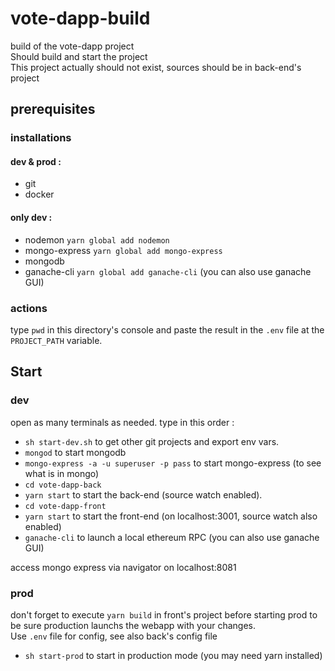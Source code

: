 # vote-dapp-build
build of the vote-dapp project  
Should build and start the project  
This project actually should not exist, sources should be in back-end's project

## prerequisites
### installations
#### dev & prod :
- git
- docker

#### only dev :
- nodemon `yarn global add nodemon`
- mongo-express `yarn global add mongo-express`
- mongodb
- ganache-cli `yarn global add ganache-cli` (you can also use ganache GUI)

### actions
type ``pwd`` in this directory's console 
and paste the result in the ``.env`` file at the 
``PROJECT_PATH`` variable.

## Start
### dev
open as many terminals as needed. type in this order :
- `sh start-dev.sh` to get other git projects and export env vars.
- `mongod` to start mongodb
- `mongo-express -a -u superuser -p pass` to start mongo-express 
(to see what is in mongo)
- `cd vote-dapp-back`
- `yarn start` to start the back-end (source watch enabled).
- `cd vote-dapp-front`
- `yarn start` to start the front-end (on localhost:3001, 
source watch also enabled)
- `ganache-cli` to launch a local ethereum RPC (you can also use ganache GUI)

access mongo express via navigator on localhost:8081

### prod
don't forget to execute `yarn build` in front's project before starting prod 
to be sure production launchs the webapp with your changes.  
Use `.env` file for config, see also back's config file  
- ``sh start-prod`` to start in production mode (you may need yarn installed)